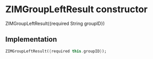 


# ZIMGroupLeftResult constructor







ZIMGroupLeftResult({required String groupID})





## Implementation

```dart
ZIMGroupLeftResult({required this.groupID});
```







